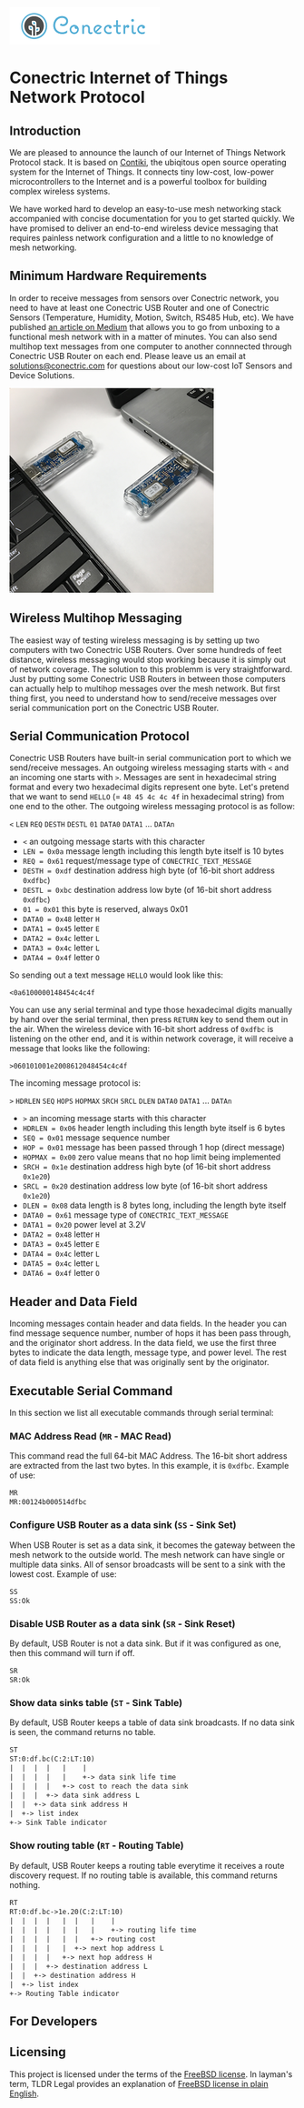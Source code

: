 ![Conectric Logo](conectric.png)

# Conectric Internet of Things Network Protocol


## Introduction
We are pleased to announce the launch of our Internet of Things Network Protocol stack. It is based on [Contiki](http://www.contiki-os.org/), the ubiqitous open source operating system for the Internet of Things. It connects tiny low-cost, low-power microcontrollers to the Internet and is a powerful toolbox for building complex wireless systems.

We have worked hard to develop an easy-to-use mesh networking stack accompanied with concise documentation for you to get started quickly. We have promised to deliver an end-to-end wireless device messaging that requires painless network configuration and a little to no knowledge of mesh networking.

## Minimum Hardware Requirements
In order to receive messages from sensors over Conectric network, you need to have at least one Conectric USB Router and one of Conectric Sensors (Temperature, Humidity, Motion, Switch, RS485 Hub, etc). We have published [an article on Medium](https://medium.com/conectric-networks/announcing-conectrics-usb-iot-gateway-sensor-product-86087af7ae57) that allows you to go from unboxing to a functional mesh network with in a matter of minutes. You can also send multihop text messages from one computer to another connnected through Conectric USB Router on each end. Please leave us an email at [solutions@conectric.com](mailto:solutions@conectric.com) for questions about our low-cost IoT Sensors and Device Solutions.

![Conectric Chat](conectric-chat.png)

## Wireless Multihop Messaging
The easiest way of testing wireless messaging is by setting up two computers with two Conectric USB Routers. Over some hundreds of feet distance, wireless messaging would stop working because it is simply out of network coverage. The solution to this problemm is very straightforward. Just by putting some Conectric USB Routers in between those computers can actually help to multihop messages over the mesh network. But first thing first, you need to understand how to send/receive messages over serial communication port on the Conectric USB Router.

## Serial Communication Protocol

Conectric USB Routers have built-in serial communication port to which we send/receive messages. An outgoing wireless messaging starts with `<` and an incoming one starts with `>`. Messages are sent in hexadecimal string format and every two hexadecimal digits represent one byte. Let's pretend that we want to send `HELLO` (= `48 45 4c 4c 4f` in hexadecimal string) from one end to the other. The outgoing wireless messaging protocol is as follow:

`<` `LEN` `REQ` `DESTH` `DESTL` `01` `DATA0` `DATA1` ... `DATAn`

* `<` an outgoing message starts with this character
* `LEN = 0x0a` message length including this length byte itself is 10 bytes
* `REQ = 0x61` request/message type of `CONECTRIC_TEXT_MESSAGE`
* `DESTH = 0xdf` destination address high byte (of 16-bit short address `0xdfbc`)
* `DESTL = 0xbc` destination address low byte (of  16-bit short address `0xdfbc`)
* `01 = 0x01` this byte is reserved, always 0x01
* `DATA0 = 0x48` letter `H`
* `DATA1 = 0x45` letter `E`
* `DATA2 = 0x4c` letter `L`
* `DATA3 = 0x4c` letter `L`
* `DATA4 = 0x4f` letter `O`

So sending out a text message `HELLO` would look like this:

    <0a6100000148454c4c4f

You can use any serial terminal and type those hexadecimal digits manually by hand over the serial terminal, then press `RETURN` key to send them out in the air. When the wireless device with 16-bit short address of `0xdfbc` is listening on the other end, and it is within network coverage, it will receive a message that looks like the following:

    >060101001e2008612048454c4c4f

The incoming message protocol is:

`>` `HDRLEN` `SEQ` `HOPS` `HOPMAX` `SRCH` `SRCL` `DLEN` `DATA0` `DATA1` ... `DATAn`

* `>` an incoming message starts with this character
* `HDRLEN = 0x06` header length including this length byte itself is 6 bytes
* `SEQ = 0x01` message sequence number
* `HOP = 0x01` message has been passed through 1 hop (direct message)
* `HOPMAX = 0x00` zero value means that no hop limit being implemented
* `SRCH = 0x1e` destination address high byte (of 16-bit short address `0x1e20`)
* `SRCL = 0x20` destination address low byte (of  16-bit short address `0x1e20`)
* `DLEN = 0x08` data length is 8 bytes long, including the length byte itself
* `DATA0 = 0x61` message type of `CONECTRIC_TEXT_MESSAGE`
* `DATA1 = 0x20` power level at 3.2V
* `DATA2 = 0x48` letter `H`
* `DATA3 = 0x45` letter `E`
* `DATA4 = 0x4c` letter `L`
* `DATA5 = 0x4c` letter `L`
* `DATA6 = 0x4f` letter `O`

## Header and Data Field
Incoming messages contain header and data fields. In the header you can find message sequence number, number of hops it has been pass through, and the originator short address. In the data field, we use the first three bytes to indicate the data length, message type, and power level. The rest of data field is anything else that was originally sent by the originator.

## Executable Serial Command
In this section we list all executable commands through serial terminal:

### MAC Address Read (`MR` - MAC Read)
This command read the full 64-bit MAC Address. The 16-bit short address are extracted from the last two bytes. In this example, it is `0xdfbc`. Example of use:

    MR
    MR:00124b000514dfbc

### Configure USB Router as a data sink (`SS` - Sink Set)
When USB Router is set as a data sink, it becomes the gateway between the mesh network to the outside world. The mesh network can have single or multiple data sinks. All of sensor broadcasts will be sent to a sink with the lowest cost. Example of use:

    SS
    SS:Ok

### Disable USB Router as a data sink (`SR` - Sink Reset)
By default, USB Router is not a data sink. But if it was configured as one, then this command will turn if off.

    SR
    SR:Ok

### Show data sinks table (`ST` - Sink Table)
By default, USB Router keeps a table of data sink broadcasts. If no data sink is seen, the command returns no table.

    ST
    ST:0:df.bc(C:2:LT:10)
    |  |  |  |   |    |
    |  |  |  |   |    +-> data sink life time
    |  |  |  |   +-> cost to reach the data sink
    |  |  |  +-> data sink address L
    |  |  +-> data sink address H
    |  +-> list index
    +-> Sink Table indicator

### Show routing table (`RT` - Routing Table)
By default, USB Router keeps a routing table everytime it receives a route discovery request. If no routing table is available, this command returns nothing.

    RT
    RT:0:df.bc->1e.20(C:2:LT:10)
    |  |  |  |   |  |   |    |
    |  |  |  |   |  |   |    +-> routing life time
    |  |  |  |   |  |   +-> routing cost
    |  |  |  |   |  +-> next hop address L
    |  |  |  |   +-> next hop address H
    |  |  |  +-> destination address L
    |  |  +-> destination address H
    |  +-> list index
    +-> Routing Table indicator


## For Developers

## Licensing

This project is licensed under the terms of the [FreeBSD license](https://opensource.org/licenses/BSD-2-Clause). In layman's term, TLDR Legal provides an explanation of [FreeBSD license in plain English](https://tldrlegal.com/license/bsd-2-clause-license-(freebsd)).
